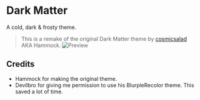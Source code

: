 # Dark Matter
A cold, dark & frosty theme.
> This is a remake of the original Dark Matter theme by [cosmicsalad](http://github.com/cosmicsalad/) AKA Hammock.
![Preview](https://i.imgur.com/xSG96qa.png)

## Credits
* Hammock for making the original theme.
* Devilbro for giving me permission to use his BlurpleRecolor theme. This saved a lot of time.
